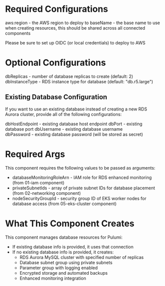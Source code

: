# Required Configurations

aws:region - the AWS region to deploy to
baseName - the base name to use when creating resources, this should be shared across all connected components

Please be sure to set up OIDC (or local credentials) to deploy to AWS

# Optional Configurations

dbReplicas - number of database replicas to create (default: 2)
dbInstanceType - RDS instance type for database (default: "db.r5.large")

## Existing Database Configuration

If you want to use an existing database instead of creating a new RDS Aurora cluster, provide all of the following configurations:

dbHostEndpoint - existing database host endpoint
dbPort - existing database port
dbUsername - existing database username  
dbPassword - existing database password (will be stored as secret)

# Required Args

This component requires the following values to be passed as arguments:
- databaseMonitoringRoleArn - IAM role for RDS enhanced monitoring (from 01-iam component)
- privateSubnetIds - array of private subnet IDs for database placement (from 02-networking component)
- nodeSecurityGroupId - security group ID of EKS worker nodes for database access (from 05-eks-cluster component)


# What This Component Creates

This component manages database resources for Pulumi:
- If existing database info is provided, it uses that connection
- If no existing database info is provided, it creates:
  - RDS Aurora MySQL cluster with specified number of replicas
  - Database subnet group using private subnets
  - Parameter group with logging enabled
  - Encrypted storage and automated backups
  - Enhanced monitoring integration